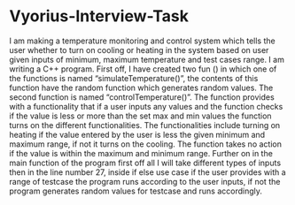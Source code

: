 # Vyorius-Interview-Task
I am making a temperature monitoring and control system which tells the user whether to turn on cooling or heating in the system based on user given inputs of minimum, maximum temperature and test cases range.
I am writing a C++ program. First off, I have created two fun () in which one of the functions is named “simulateTemperature()”, the contents of this function have the random function which generates random values. The second function is named “controlTemperature()”. The function provides with a functionality that if a user inputs any values and the function checks if the value is less or more than the set max and min values the function turns on the different functionalities. The functionalities include turning on heating if the value entered by the user is less the given minimum and maximum range, if not it turns on the cooling. The function takes no action if the value is within the maximum and minimum range.
Further on in the main function of the program first off all I will take different types of inputs then in the line number 27, inside if else use case if the user provides with a range of testcase the program runs according to the user inputs, if not the program generates random values for testcase and runs accordingly.
